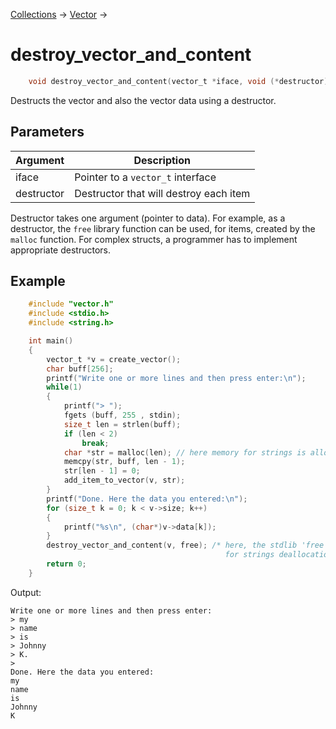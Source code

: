 [Collections](../collections.md) &rarr; [Vector](vector.md) &rarr;

# destroy_vector_and_content

```c
    void destroy_vector_and_content(vector_t *iface, void (*destructor)(void *));
```

Destructs the vector and also the vector data using a destructor.

## Parameters

Argument|Description
--------|-----------
iface|Pointer to a `vector_t` interface
destructor|Destructor that will destroy each item

Destructor takes one argument (pointer to data). For example, as a destructor, the `free` library function can be used, for items, created by the `malloc` function. For complex structs, a programmer has to implement appropriate destructors.

## Example

```c
    #include "vector.h"
    #include <stdio.h>
    #include <string.h>

    int main()
    {
        vector_t *v = create_vector();
        char buff[256];
        printf("Write one or more lines and then press enter:\n");
        while(1)
        {
            printf("> ");
            fgets (buff, 255 , stdin);
            size_t len = strlen(buff);
            if (len < 2)
                break;
            char *str = malloc(len); // here memory for strings is allocating
            memcpy(str, buff, len - 1);
            str[len - 1] = 0;
            add_item_to_vector(v, str);
        }
        printf("Done. Here the data you entered:\n");
        for (size_t k = 0; k < v->size; k++)
        {
            printf("%s\n", (char*)v->data[k]);
        }
        destroy_vector_and_content(v, free); /* here, the stdlib 'free' method is used
                                                for strings deallocation */
        return 0;
    }
```

Output:

    Write one or more lines and then press enter:
    > my
    > name
    > is
    > Johnny
    > K.
    >
    Done. Here the data you entered:
    my
    name
    is
    Johnny
    K
